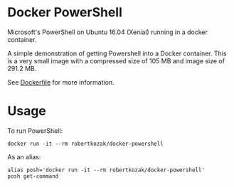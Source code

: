 # Docker PowerShell
Microsoft's PowerShell on Ubuntu 16.04 (Xenial) running in a docker container.

A simple demonstration of getting Powershell into a Docker container. This is a very small image with a compressed size of 105 MB and image size of 291.2 MB.

See [Dockerfile](https://raw.githubusercontent.com/RobertKozak/Docker-Powershell/master/Dockerfile) for more information.

# Usage
To run PowerShell:

    docker run -it --rm robertkozak/docker-powershell

 
As an alias:
    
    alias posh='docker run -it --rm robertkozak/docker-powershell'
    posh get-command
